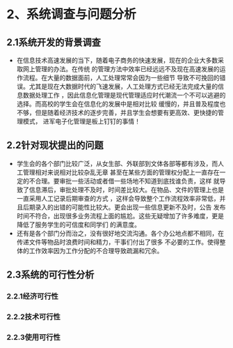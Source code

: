 # 2、系统调查与问题分析
## 2.1系统开发的背景调查
* 在信息技术高速发展的当下，随着电子商务的快速发展，现在的企业大多数采取网上管理的办法。在传统
的管理方法中效率已经远远不及现在高速发展的运作流程。在大量的数据面前，人工处理常常会因为一些细节
导致不可挽回的错误。尤其是现在大数据时代的飞速发展，人工处理方式已经无法完成大量的信息数据处理工作
，因此信息化管理是现代管理适应时代潮流一个不可以逃避的选择。而高校的学生会在信息化的发展中是相对比较
缓慢的，并且普及程度也不够，但是随着经济技术的逐步完善，并且学生会想要有更高效、更快捷的管理模式，
进军电子化管理是板上钉钉的事情！
  
## 2.2针对现状提出的问题
* 学生会的各个部门比较广泛，从女生部、外联部到文体各部等都有涉及，而人工管理相对来说相对比较杂乱无章
甚至在某些方面的管理权分配上一直存在一定的不合理。要审批一些活动或者借一些场地不知道到底找谁负责，这样
就导致了信息滞后，审批处理不及时，时间差比较大。在物品、文件的管理上也是一直采用人工记录后期审查的方式
，这样会导致整个工作流程效率非常低，并且后期录入的出错的可能性比较大。更会出现一些信息更新不及时，公告
发布时间不符合，出现很多业务流程上面的尴尬。这些无疑增加了许多难度，更是降低了服务学生的可信度和同学们
的满意度。
* 还有是各个部门分而治之，没有很好地交流沟通。各个办公地点都不相同，在传递文件等物品时浪费时间和精力，干事们付出了很多
不必要的工作。使得整体的工作效率因为工作分配的不合理导致疏漏和冗余。

## 2.3系统的可行性分析


### 2.2.1经济可行性

### 2.2.2技术可行性

### 2.2.3使用可行性
